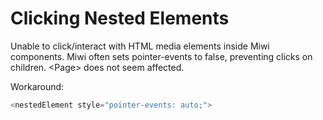 # Clicking Nested Elements

Unable to click/interact with HTML media elements inside Miwi components.
Miwi often sets pointer-events to false, preventing clicks on children.
&lt;Page&gt; does not seem affected.

Workaround:
```ts
<nestedElement style="pointer-events: auto;">
```
